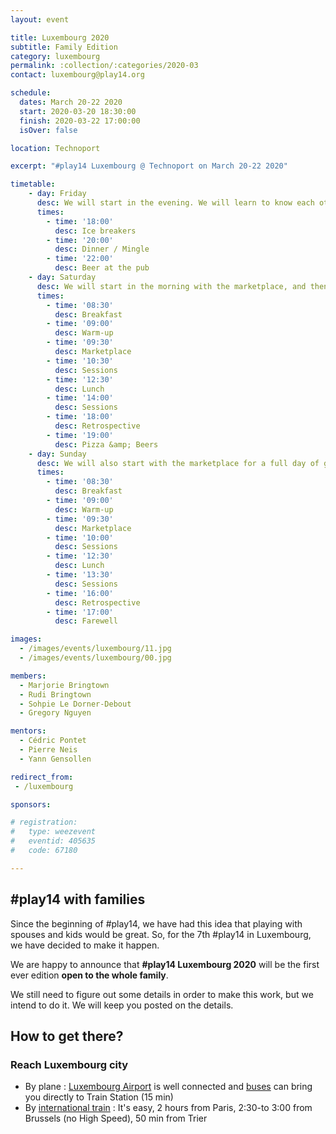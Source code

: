 ```yaml
---
layout: event

title: Luxembourg 2020
subtitle: Family Edition
category: luxembourg
permalink: :collection/:categories/2020-03
contact: luxembourg@play14.org

schedule:
  dates: March 20-22 2020
  start: 2020-03-20 18:30:00
  finish: 2020-03-22 17:00:00
  isOver: false

location: Technoport

excerpt: "#play14 Luxembourg @ Technoport on March 20-22 2020"

timetable:
    - day: Friday
      desc: We will start in the evening. We will learn to know each other and share a nice dinner all together.
      times:
        - time: '18:00'
          desc: Ice breakers
        - time: '20:00'
          desc: Dinner / Mingle
        - time: '22:00'
          desc: Beer at the pub
    - day: Saturday
      desc: We will start in the morning with the marketplace, and then we will play games all day long.
      times:
        - time: '08:30'
          desc: Breakfast
        - time: '09:00'
          desc: Warm-up
        - time: '09:30'
          desc: Marketplace
        - time: '10:30'
          desc: Sessions
        - time: '12:30'
          desc: Lunch
        - time: '14:00'
          desc: Sessions
        - time: '18:00'
          desc: Retrospective
        - time: '19:00'
          desc: Pizza &amp; Beers
    - day: Sunday
      desc: We will also start with the marketplace for a full day of games. Whoever needs to catch a plane can leave earlier.
      times:
        - time: '08:30'
          desc: Breakfast
        - time: '09:00'
          desc: Warm-up
        - time: '09:30'
          desc: Marketplace
        - time: '10:00'
          desc: Sessions
        - time: '12:30'
          desc: Lunch
        - time: '13:30'
          desc: Sessions
        - time: '16:00'
          desc: Retrospective
        - time: '17:00'
          desc: Farewell

images:
  - /images/events/luxembourg/11.jpg
  - /images/events/luxembourg/00.jpg

members:
  - Marjorie Bringtown
  - Rudi Bringtown
  - Sohpie Le Dorner-Debout
  - Gregory Nguyen

mentors:
  - Cédric Pontet
  - Pierre Neis
  - Yann Gensollen

redirect_from:
 - /luxembourg

sponsors:

# registration: 
#   type: weezevent
#   eventid: 405635
#   code: 67180

---
```


## #play14 with families

Since the beginning of #play14, we have had this idea that playing with spouses and kids would be great. So, for the 7th #play14 in Luxembourg, we have decided to make it happen.

We are happy to announce that **#play14 Luxembourg 2020** will be the first ever edition **open to the whole family**.

We still need to figure out some details in order to make this work, but we intend to do it. We will keep you posted on the details.

## How to get there?

### Reach Luxembourg city 
 * <i class='fa fa-plane fa-2x fa-fw'></i>
   By plane : [Luxembourg Airport](https://www.lux-airport.lu/) is well connected and [buses](http://www.vdl.lu/autobus_ligne16.html) can bring you directly to Train Station (15 min) 
 * <i class='fa fa-train fa-2x fa-fw'></i>
   By [international train](http://www.cfl.lu/espaces/voyageurs/en/billets-et-abonnements/billets-internationaux) : It's easy, 2 hours from Paris, 2:30-to 3:00 from Brussels (no High Speed), 50 min from Trier 
